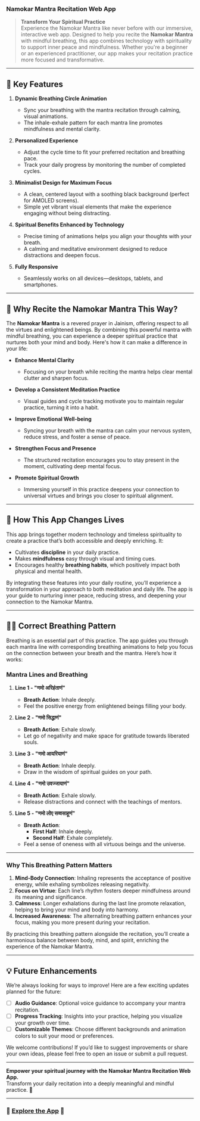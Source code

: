 ### Namokar Mantra Recitation Web App  

> **Transform Your Spiritual Practice**  
Experience the Namokar Mantra like never before with our immersive, interactive web app. Designed to help you recite the **Namokar Mantra** with mindful breathing, this app combines technology with spirituality to support inner peace and mindfulness. Whether you're a beginner or an experienced practitioner, our app makes your recitation practice more focused and transformative.

---

## 🌟 Key Features  

1. **Dynamic Breathing Circle Animation**  
   - Sync your breathing with the mantra recitation through calming, visual animations.  
   - The inhale-exhale pattern for each mantra line promotes mindfulness and mental clarity.  

2. **Personalized Experience**  
   - Adjust the cycle time to fit your preferred recitation and breathing pace.  
   - Track your daily progress by monitoring the number of completed cycles.  

3. **Minimalist Design for Maximum Focus**  
   - A clean, centered layout with a soothing black background (perfect for AMOLED screens).  
   - Simple yet vibrant visual elements that make the experience engaging without being distracting.  

4. **Spiritual Benefits Enhanced by Technology**  
   - Precise timing of animations helps you align your thoughts with your breath.  
   - A calming and meditative environment designed to reduce distractions and deepen focus.  

5. **Fully Responsive**  
   - Seamlessly works on all devices—desktops, tablets, and smartphones.  

---

## 🌼 Why Recite the Namokar Mantra This Way?  

The **Namokar Mantra** is a revered prayer in Jainism, offering respect to all the virtues and enlightened beings. By combining this powerful mantra with mindful breathing, you can experience a deeper spiritual practice that nurtures both your mind and body. Here's how it can make a difference in your life:  

- **Enhance Mental Clarity**  
   - Focusing on your breath while reciting the mantra helps clear mental clutter and sharpen focus.  

- **Develop a Consistent Meditation Practice**  
   - Visual guides and cycle tracking motivate you to maintain regular practice, turning it into a habit.  

- **Improve Emotional Well-being**  
   - Syncing your breath with the mantra can calm your nervous system, reduce stress, and foster a sense of peace.  

- **Strengthen Focus and Presence**  
   - The structured recitation encourages you to stay present in the moment, cultivating deep mental focus.  

- **Promote Spiritual Growth**  
   - Immersing yourself in this practice deepens your connection to universal virtues and brings you closer to spiritual alignment.  

---

## 🌈 How This App Changes Lives  

This app brings together modern technology and timeless spirituality to create a practice that’s both accessible and deeply enriching. It:  
- Cultivates **discipline** in your daily practice.  
- Makes **mindfulness** easy through visual and timing cues.  
- Encourages healthy **breathing habits**, which positively impact both physical and mental health.  

By integrating these features into your daily routine, you’ll experience a transformation in your approach to both meditation and daily life. The app is your guide to nurturing inner peace, reducing stress, and deepening your connection to the Namokar Mantra.

---

## 🧘‍♂️ Correct Breathing Pattern  

Breathing is an essential part of this practice. The app guides you through each mantra line with corresponding breathing animations to help you focus on the connection between your breath and the mantra. Here’s how it works:  

### Mantra Lines and Breathing  

1. **Line 1 - "णमो अरिहंताणं"**  
   - **Breath Action**: Inhale deeply.  
   - Feel the positive energy from enlightened beings filling your body.  

2. **Line 2 - "णमो सिद्धाणं"**  
   - **Breath Action**: Exhale slowly.  
   - Let go of negativity and make space for gratitude towards liberated souls.  

3. **Line 3 - "णमो आयरियाणं"**  
   - **Breath Action**: Inhale deeply.  
   - Draw in the wisdom of spiritual guides on your path.  

4. **Line 4 - "णमो उवज्जायाणं"**  
   - **Breath Action**: Exhale slowly.  
   - Release distractions and connect with the teachings of mentors.  

5. **Line 5 - "णमो लोए सव्वसाहूणं"**  
   - **Breath Action**:  
      - **First Half**: Inhale deeply.  
      - **Second Half**: Exhale completely.  
   - Feel a sense of oneness with all virtuous beings and the universe.  

---

### Why This Breathing Pattern Matters  

1. **Mind-Body Connection**: Inhaling represents the acceptance of positive energy, while exhaling symbolizes releasing negativity.  
2. **Focus on Virtue**: Each line’s rhythm fosters deeper mindfulness around its meaning and significance.  
3. **Calmness**: Longer exhalations during the last line promote relaxation, helping to bring your mind and body into harmony.  
4. **Increased Awareness**: The alternating breathing pattern enhances your focus, making you more present during your recitation.  

By practicing this breathing pattern alongside the recitation, you’ll create a harmonious balance between body, mind, and spirit, enriching the experience of the Namokar Mantra.

---

## 💡 Future Enhancements  

We’re always looking for ways to improve! Here are a few exciting updates planned for the future:  
- [ ]  **Audio Guidance**: Optional voice guidance to accompany your mantra recitation.  
- [ ] **Progress Tracking**: Insights into your practice, helping you visualize your growth over time.  
- [ ]  **Customizable Themes**: Choose different backgrounds and animation colors to suit your mood or preferences.  

We welcome contributions! If you’d like to suggest improvements or share your own ideas, please feel free to open an issue or submit a pull request.  

---

**Empower your spiritual journey with the Namokar Mantra Recitation Web App.**  
Transform your daily recitation into a deeply meaningful and mindful practice. 🌸  

--- 

### 🌟 [Explore the App](https://uttamjain8.github.io/Mindful-Mantra/) 🌟
